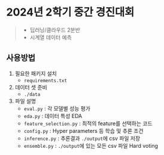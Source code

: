 # 2024년 2학기 중간 경진대회
> - 딥러닝/클라우드 2분반
> - 시계열 데이터 예측
>

## 사용방법
1. 필요한 패키지 설치
    - `requirements.txt`
2. 데이터 셋 준비
    - `./data`
3. 파일 설명
    - `eval.py` : 각 모델별 성능 평가
    - `eda.py` : 데이터 특성 EDA
    - `feature_selection.py` :  최적의 feature를 선택하는 코드
    - `config.py` : Hyper parameters 등 학습 및 추론 조건
    - `inference.py` : 추론결과 `./output`에 csv 파일 저장
    - `ensemble.py` : `./output`에 있는 모든 csv 파일 Hard voting
